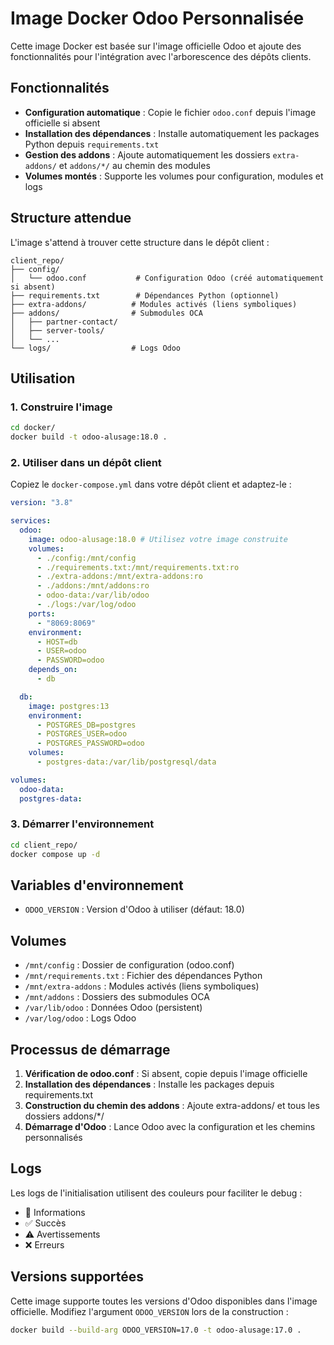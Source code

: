 # Image Docker Odoo Personnalisée

Cette image Docker est basée sur l'image officielle Odoo et ajoute des fonctionnalités pour l'intégration avec l'arborescence des dépôts clients.

## Fonctionnalités

- **Configuration automatique** : Copie le fichier `odoo.conf` depuis l'image officielle si absent
- **Installation des dépendances** : Installe automatiquement les packages Python depuis `requirements.txt`
- **Gestion des addons** : Ajoute automatiquement les dossiers `extra-addons/` et `addons/*/` au chemin des modules
- **Volumes montés** : Supporte les volumes pour configuration, modules et logs

## Structure attendue

L'image s'attend à trouver cette structure dans le dépôt client :

```
client_repo/
├── config/
│   └── odoo.conf           # Configuration Odoo (créé automatiquement si absent)
├── requirements.txt        # Dépendances Python (optionnel)
├── extra-addons/          # Modules activés (liens symboliques)
├── addons/                # Submodules OCA
│   ├── partner-contact/
│   ├── server-tools/
│   └── ...
└── logs/                  # Logs Odoo
```

## Utilisation

### 1. Construire l'image

```bash
cd docker/
docker build -t odoo-alusage:18.0 .
```

### 2. Utiliser dans un dépôt client

Copiez le `docker-compose.yml` dans votre dépôt client et adaptez-le :

```yaml
version: "3.8"

services:
  odoo:
    image: odoo-alusage:18.0 # Utilisez votre image construite
    volumes:
      - ./config:/mnt/config
      - ./requirements.txt:/mnt/requirements.txt:ro
      - ./extra-addons:/mnt/extra-addons:ro
      - ./addons:/mnt/addons:ro
      - odoo-data:/var/lib/odoo
      - ./logs:/var/log/odoo
    ports:
      - "8069:8069"
    environment:
      - HOST=db
      - USER=odoo
      - PASSWORD=odoo
    depends_on:
      - db

  db:
    image: postgres:13
    environment:
      - POSTGRES_DB=postgres
      - POSTGRES_USER=odoo
      - POSTGRES_PASSWORD=odoo
    volumes:
      - postgres-data:/var/lib/postgresql/data

volumes:
  odoo-data:
  postgres-data:
```

### 3. Démarrer l'environnement

```bash
cd client_repo/
docker compose up -d
```

## Variables d'environnement

- `ODOO_VERSION` : Version d'Odoo à utiliser (défaut: 18.0)

## Volumes

- `/mnt/config` : Dossier de configuration (odoo.conf)
- `/mnt/requirements.txt` : Fichier des dépendances Python
- `/mnt/extra-addons` : Modules activés (liens symboliques)
- `/mnt/addons` : Dossiers des submodules OCA
- `/var/lib/odoo` : Données Odoo (persistent)
- `/var/log/odoo` : Logs Odoo

## Processus de démarrage

1. **Vérification de odoo.conf** : Si absent, copie depuis l'image officielle
2. **Installation des dépendances** : Installe les packages depuis requirements.txt
3. **Construction du chemin des addons** : Ajoute extra-addons/ et tous les dossiers addons/\*/
4. **Démarrage d'Odoo** : Lance Odoo avec la configuration et les chemins personnalisés

## Logs

Les logs de l'initialisation utilisent des couleurs pour faciliter le debug :

- 🔵 Informations
- ✅ Succès
- ⚠️ Avertissements
- ❌ Erreurs

## Versions supportées

Cette image supporte toutes les versions d'Odoo disponibles dans l'image officielle. Modifiez l'argument `ODOO_VERSION` lors de la construction :

```bash
docker build --build-arg ODOO_VERSION=17.0 -t odoo-alusage:17.0 .
```
